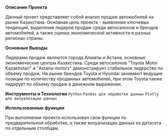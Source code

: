 **Описание Проекта**

Данный проект представляет собой анализ продаж автомобилей на рынке Казахстана. Основная цель проекта - выявление ключевых тенденций, выделение лидеров продаж среди автосалонов и брендов автомобилей, а также оценка экономической активности в разных регионах страны.

**Основные Выводы**

Лидерами продаж являются города Алматы и Астана, основные экономические центры Казахстана.
Среди автосалонов "Toyota Motor Kazakhstan" и "Astana-motors" демонстрирует стабильное лидерство по объему продаж.
На рынке брендов Toyota и Hyundai занимают ведущие позиции по количеству проданных автомобилей, при этом Toyota также лидирует по объему продаж в денежном выражении.

**Инструменты и Технологии**
`Python` `Pandas для обработки данных` `Plotly для визуализации данных`

**Использованные функции**

При выполнении проекта использовал свои функции по предварительной обработке, а также визуализации данных из датасета по отдельным столбцам.
